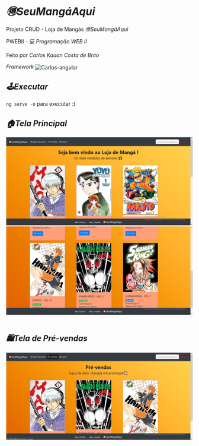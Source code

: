# <i>🉐SeuMangáAqui</i>

<p> Projeto CRUD - Loja de Mangás <i>🉐SeuMangáAqui</i></p>

<p> PWEBII - <i>💻 Programação WEB II</p></i>

<p> Feito por <i>Carlos Kauan Costa de Brito</i></p>

<p> <i>Framework</i> <img align="center" alt="Carlos-angular" height="42" width="40" src="https://raw.githubusercontent.com/angular/angular/master/aio/src/assets/images/logos/angular/angular.png">
 </p> 

## <i>🕹️Executar</i>

<p><code>ng serve -o</code> para executar :) </p>

## <i>🏠Tela Principal</i> 
<div align="center">
  <img src="src/assets/img/PrintSite.png" width="1000"/>
  <img src="src/assets/img/PrintSite2.png" width="1000"/>
</div>

<br />

## <i>🛍️Tela de Pré-vendas</i>
<div align="center">
  <img src="src/assets/img/PrintSite3.png" width="1280"/>
</div>
